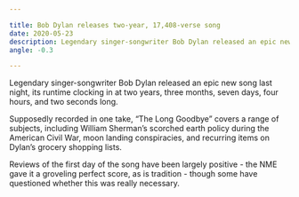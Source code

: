 ```yaml
---

title: Bob Dylan releases two-year, 17,408-verse song
date: 2020-05-23
description: Legendary singer-songwriter Bob Dylan released an epic new song last night, its runtime clocking in at two years, three months, seven days, four hours, and two seconds long.
angle: -0.3

---
```


Legendary singer-songwriter Bob Dylan released an epic new song last night, its runtime clocking in at two years, three months, seven days, four hours, and two seconds long.

Supposedly recorded in one take, “The Long Goodbye” covers a range of subjects, including William Sherman’s scorched earth policy during the American Civil War, moon landing conspiracies, and recurring items on Dylan’s grocery shopping lists.

Reviews of the first day of the song have been largely positive - the NME gave it a groveling perfect score, as is tradition - though some have questioned whether this was really necessary.